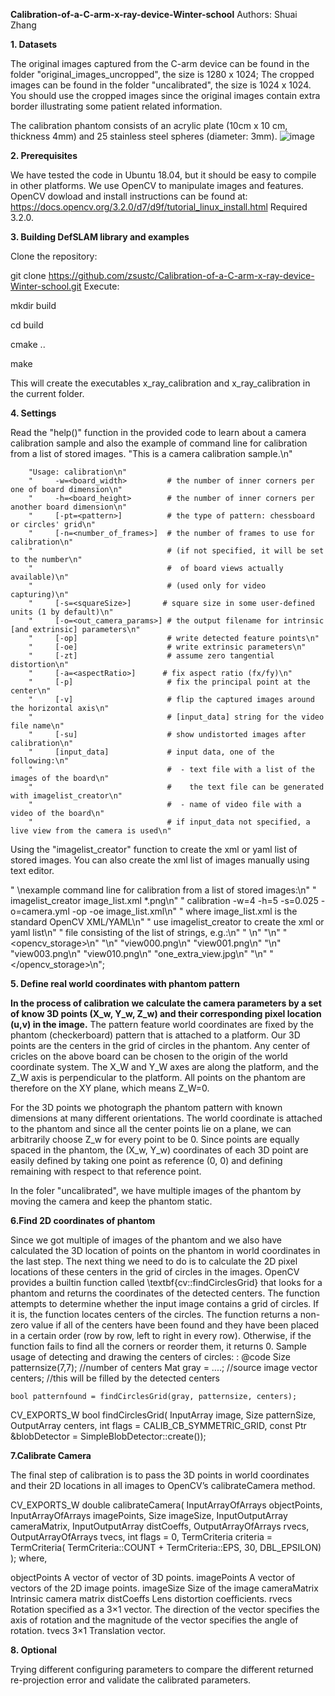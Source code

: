 **Calibration-of-a-C-arm-x-ray-device-Winter-school**
  Authors: Shuai Zhang

**1. Datasets**

  The original images captured from the C-arm device can be found in the folder "original_images_uncropped", the size is 1280 x 1024;
  The cropped images can be found in the folder "uncalibrated", the size is 1024 x 1024.
  You should use the cropped images since the original images contain extra border illustrating some patient related information.
  
  The calibration phantom consists of an acrylic plate (10cm x 10 cm, thickness 4mm) and 25 stainless steel spheres (diameter: 3mm).
![image](https://user-images.githubusercontent.com/25130068/123815919-741ee380-d929-11eb-8648-9dbe8c5b00c3.png)

**2. Prerequisites**

  We have tested the code in Ubuntu 18.04, but it should be easy to compile in other platforms.
   We use OpenCV to manipulate images and features. OpenCV dowload and install instructions can be found at: https://docs.opencv.org/3.2.0/d7/d9f/tutorial_linux_install.html Required 3.2.0.
   
   
 **3. Building DefSLAM library and examples**

  Clone the repository:

  git clone https://github.com/zsustc/Calibration-of-a-C-arm-x-ray-device-Winter-school.git
  Execute:

  mkdir build
  
  cd build
  
  cmake .. 
  
  make

  This will create the executables x_ray_calibration and x_ray_calibration in the current folder.

**4. Settings**

Read the "help()" function in the provided code to learn about a camera calibration sample and also the example of command line for calibration from a list of stored images. 
"This is a camera calibration sample.\n"

        "Usage: calibration\n"
        "     -w=<board_width>         # the number of inner corners per one of board dimension\n"
        "     -h=<board_height>        # the number of inner corners per another board dimension\n"
        "     [-pt=<pattern>]          # the type of pattern: chessboard or circles' grid\n"
        "     [-n=<number_of_frames>]  # the number of frames to use for calibration\n"
        "                              # (if not specified, it will be set to the number\n"
        "                              #  of board views actually available)\n"
        "                              # (used only for video capturing)\n"
        "     [-s=<squareSize>]       # square size in some user-defined units (1 by default)\n"
        "     [-o=<out_camera_params>] # the output filename for intrinsic [and extrinsic] parameters\n"
        "     [-op]                    # write detected feature points\n"
        "     [-oe]                    # write extrinsic parameters\n"
        "     [-zt]                    # assume zero tangential distortion\n"
        "     [-a=<aspectRatio>]      # fix aspect ratio (fx/fy)\n"
        "     [-p]                     # fix the principal point at the center\n"
        "     [-v]                     # flip the captured images around the horizontal axis\n"
        "                              # [input_data] string for the video file name\n"
        "     [-su]                    # show undistorted images after calibration\n"
        "     [input_data]             # input data, one of the following:\n"
        "                              #  - text file with a list of the images of the board\n"
        "                              #    the text file can be generated with imagelist_creator\n"
        "                              #  - name of video file with a video of the board\n"
        "                              # if input_data not specified, a live view from the camera is used\n"

Using the "imagelist\_creator" function to create the xml or yaml list of stored images. You can also create the xml list of images manually using text editor.

" \nexample command line for calibration from a list of stored images:\n"
"   imagelist_creator image_list.xml *.png\n"
"   calibration -w=4 -h=5 -s=0.025 -o=camera.yml -op -oe image_list.xml\n"
" where image_list.xml is the standard OpenCV XML/YAML\n"
" use imagelist_creator to create the xml or yaml list\n"
" file consisting of the list of strings, e.g.:\n"
" \n"
"<?xml version=\"1.0\"?>\n"
"<opencv_storage>\n"
"<images>\n"
"view000.png\n"
"view001.png\n"
"<!-- view002.png -->\n"
"view003.png\n"
"view010.png\n"
"one_extra_view.jpg\n"
"</images>\n"
"</opencv_storage>\n";

**5. Define real world coordinates with phantom pattern**

**In the process of calibration we calculate the camera parameters by a set of know 3D points (X_w, Y_w, Z_w) and their corresponding pixel location (u,v) in the image.**
The pattern feature world coordinates are fixed by the phantom (checkerboard) pattern that is attached to a platform. Our 3D points are the centers in the grid of circles in the phantom. Any center of cricles on the above board can be chosen to the origin of the world coordinate system. The X_W and Y_W axes are along the platform, and the Z_W axis is perpendicular to the platform. All points on the phantom are therefore on the XY plane, which means Z_W=0.

For the 3D points we photograph the phantom pattern with known dimensions at many different orientations. The world coordinate is attached to the phantom and since all the center points lie on a plane, we can arbitrarily choose Z_w for every point to be 0. Since points are equally spaced in the phantom, the (X_w, Y_w) coordinates of each 3D point are easily defined by taking one point as reference (0, 0) and defining remaining with respect to that reference point.

In the foler "uncalibrated", we have multiple images of the phantom by moving the camera and keep the phantom static.

**6.Find 2D coordinates of phantom**

Since we got multiple of images of the phantom and we also have calculated the 3D location of points on the phantom in world coordinates in the last step. The next thing we need to do is to calculate the 2D pixel locations of these centers in the grid of circles in the images. OpenCV provides a builtin function called \textbf{cv::findCirclesGrid} that looks for a phantom and returns the coordinates of the detected centers. 
The function attempts to determine whether the input image contains a grid of circles. If it is, the function locates centers of the circles. The function returns a non-zero value if all of the centers have been found and they have been placed in a certain order (row by row, left to right in every row). Otherwise, if the function fails to find all the corners or reorder them, it returns 0.
Sample usage of detecting and drawing the centers of circles: :
@code
    Size patternsize(7,7); //number of centers
    Mat gray = ....; //source image
    vector<Point2f> centers; //this will be filled by the detected centers

    bool patternfound = findCirclesGrid(gray, patternsize, centers);
  
  CV_EXPORTS_W bool findCirclesGrid( InputArray image, Size patternSize,
                                   OutputArray centers, int flags = CALIB_CB_SYMMETRIC_GRID,
                                   const Ptr<FeatureDetector> &blobDetector = SimpleBlobDetector::create());

**7.Calibrate Camera**
  
  The final step of calibration is to pass the 3D points in world coordinates and their 2D locations in all images to OpenCV’s calibrateCamera method.
  
  CV_EXPORTS_W double calibrateCamera( InputArrayOfArrays objectPoints,
                                     InputArrayOfArrays imagePoints, Size imageSize,
                                     InputOutputArray cameraMatrix, InputOutputArray distCoeffs,
                                     OutputArrayOfArrays rvecs, OutputArrayOfArrays tvecs,
                                     int flags = 0, TermCriteria criteria = TermCriteria(
                                        TermCriteria::COUNT + TermCriteria::EPS, 30, DBL_EPSILON) );
where,

objectPoints  A vector of vector of 3D points.
imagePoints	 A vector of vectors of the 2D image points.
imageSize 	Size of the image
cameraMatrix	Intrinsic camera matrix
distCoeffs	Lens distortion coefficients.
rvecs	Rotation specified as a 3×1 vector. The direction of the vector specifies the axis of rotation and the magnitude of the vector specifies the angle of rotation.
tvecs	3×1 Translation vector.
  
 **8. Optional**
  
  Trying different configuring parameters to compare the different returned re-projection error and validate the calibrated parameters.

